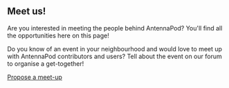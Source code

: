 ## Meet us!

Are you interested in meeting the people behind AntennaPod? You'll find all the
opportunities here on this page!

Do you know of an event in your neighbourhood and would love to meet up with
AntennaPod contributors and users? Tell about the event on our forum to organise
a get-together!

[Propose a meet-up](https://forum.antennapod.org/)
